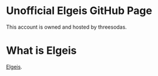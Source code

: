 # Unofficial Elgeis GitHub Page
This account is owned and hosted by threesodas.
# What is Elgeis
[Elgeis](https://elgeis.com).
